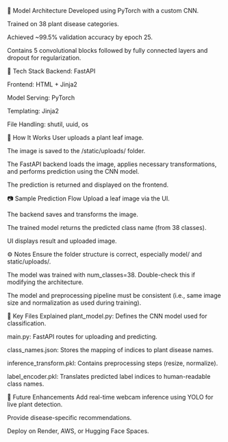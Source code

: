 🧠 Model Architecture
Developed using PyTorch with a custom CNN.

Trained on 38 plant disease categories.

Achieved ~99.5% validation accuracy by epoch 25.

Contains 5 convolutional blocks followed by fully connected layers and dropout for regularization.

🚀 Tech Stack
Backend: FastAPI

Frontend: HTML + Jinja2

Model Serving: PyTorch

Templating: Jinja2

File Handling: shutil, uuid, os

🌱 How It Works
User uploads a plant leaf image.

The image is saved to the /static/uploads/ folder.

The FastAPI backend loads the image, applies necessary transformations, and performs prediction using the CNN model.

The prediction is returned and displayed on the frontend.


📷 Sample Prediction Flow
Upload a leaf image via the UI.

The backend saves and transforms the image.

The trained model returns the predicted class name (from 38 classes).

UI displays result and uploaded image.

⚙️ Notes
Ensure the folder structure is correct, especially model/ and static/uploads/.

The model was trained with num_classes=38. Double-check this if modifying the architecture.

The model and preprocessing pipeline must be consistent (i.e., same image size and normalization as used during training).

📁 Key Files Explained
plant_model.py: Defines the CNN model used for classification.

main.py: FastAPI routes for uploading and predicting.

class_names.json: Stores the mapping of indices to plant disease names.

inference_transform.pkl: Contains preprocessing steps (resize, normalize).

label_encoder.pkl: Translates predicted label indices to human-readable class names.

🧪 Future Enhancements
Add real-time webcam inference using YOLO for live plant detection.

Provide disease-specific recommendations.

Deploy on Render, AWS, or Hugging Face Spaces.

